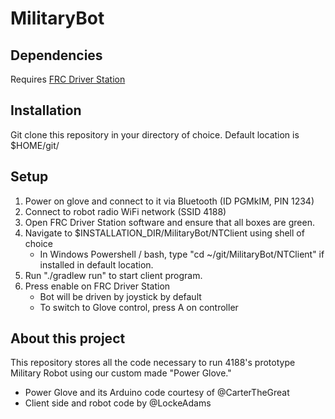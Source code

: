 # MilitaryBot

## Dependencies
Requires [FRC Driver Station](http://www.ni.com/download/first-robotics-software-2017/7183/en/)

## Installation
Git clone this repository in your directory of choice.
Default location is $HOME/git/

## Setup
1. Power on glove and connect to it via Bluetooth (ID PGMkIM, PIN 1234)
2. Connect to robot radio WiFi network (SSID 4188)
3. Open FRC Driver Station software and ensure that all boxes are green.
4. Navigate to $INSTALLATION_DIR/MilitaryBot/NTClient using shell of choice 
    * In Windows Powershell / bash, type "cd ~/git/MilitaryBot/NTClient" if installed in default location.
5. Run "./gradlew run" to start client program.
6. Press enable on FRC Driver Station
    * Bot will be driven by joystick by default
    * To switch to Glove control, press A on controller
    
## About this project
This repository stores all the code necessary to run 4188's prototype Military Robot using our custom made "Power Glove."
* Power Glove and its Arduino code courtesy of @CarterTheGreat
* Client side and robot code by @LockeAdams
